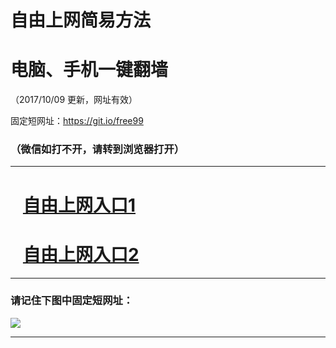 ﻿# 自由上网简易方法

# 电脑、手机一键翻墙

（2017/10/09 更新，网址有效）

固定短网址：https://git.io/free99

### （微信如打不开，请转到浏览器打开）


***





# &nbsp;&nbsp; <a href="http://ft9590561.fwq-tz-1001.info/fwqtz01.html?t=100900126246 " target="_blank">自由上网入口1</a>
# &nbsp;&nbsp; <a href="http://ft3000012109.fwq-tz-1002.info/fwqtz02.html?t=10090019651 " target="_blank">自由上网入口2</a>
***

### 请记住下图中固定短网址：

<img src="https://s3-us-west-2.amazonaws.com/fwq-1001/yjfq-20170905okok.png" /> 


***

